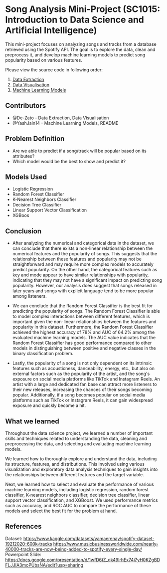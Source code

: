 # Song Analysis Mini-Project (SC1015: Introduction to Data Science and Artificial Intelligence)
This mini-project focuses on analyzing songs and tracks from a database retrieved using the Spotify API. The goal is to explore the data, clean and preprocess it, and develop machine learning models to predict song popularity based on various features.

Please view the source code in following order:

1. [Data Extraction](https://github.com/De-Zato/song-analysis/blob/main/data-extraction.ipynb)
2. [Data Visualisation](https://github.com/De-Zato/song-analysis/blob/main/data-visualisation.ipynb)
3. [Machine Learning Models](https://github.com/De-Zato/song-analysis/blob/main/MachineLearningModels.ipynb)

## Contributors
- @De-Zato - Data Extraction, Data Visualisation
- @YashJain14 - Machine Learning Models, README

## Problem Definition
- Are we able to predict if a song/track will be popular based on its attributes?
- Which model would be the best to show and predict it?

## Models Used
- Logistic Regression
- Random Forest Classifier
- K-Nearest Neighbors Classifier
- Decision Tree Classifier
- Linear Support Vector Classification
- XGBoos

## Conclusion
- After analyzing the numerical and categorical data in the dataset, we can conclude that there exists a non-linear relationship between the numerical features and the popularity of songs. This suggests that the relationship between these features and popularity may not be straightforward and may require more complex models to accurately predict popularity.
On the other hand, the categorical features such as key and mode appear to have similar relationships with popularity, indicating that they may not have a significant impact on predicting song popularity.
However, our analysis does suggest that songs released in later years and songs with explicit language tend to be more popular among listeners.

- We can conclude that the Random Forest Classifier is the best fit for predicting the popularity of songs. The Random Forest Classifier is able to model complex interactions between different features, which is important given the non-linear relationships between the features and popularity in this dataset. Furthermore, the Random Forest Classifier achieved the highest accuracy of 78% and AUC of 64.2% among the evaluated machine learning models. The AUC value indicates that the Random Forest Classifier has good performance compared to other models in distinguishing between positive and negative classes in the binary classification problem.

- Lastly, the popularity of a song is not only dependent on its intrinsic features such as acousticness, danceability, energy, etc., but also on external factors such as the popularity of the artist, and the song's exposure on social media platforms like TikTok and Instagram Reels. An artist with a large and dedicated fan base can attract more listeners to their new releases, increasing the chances of their songs becoming popular. Additionally, if a song becomes popular on social media platforms such as TikTok or Instagram Reels, it can gain widespread exposure and quickly become a hit.

## What we learned
Throughout the data science project, we learned a number of important skills and techniques related to understanding the data, cleaning and preprocessing the data, and selecting and evaluating machine learning models.

We learned how to thoroughly explore and understand the data, including its structure, features, and distributions. This involved using various visualization and exploratory data analysis techniques to gain insights into the relationships between different features and the target variable.

Next, we learned how to select and evaluate the performance of various machine learning models, including logistic regression, random forest classifier, K-nearest neighbors classifier, decision tree classifier, linear support vector classification, and XGBoost. We used performance metrics such as accuracy, and ROC AUC to compare the performance of these models and select the best fit for the problem at hand.

## References
Dataset: https://www.kaggle.com/datasets/yamaerenay/spotify-dataset-19212020-600k-tracks
https://www.musicbusinessworldwide.com/nearly-40000-tracks-are-now-being-added-to-spotify-every-single-day/
Powerpoint Slide: https://docs.google.com/presentation/d/1wfD6tZ_qk49lrhEx74i7yH0KZgBDFLJJIA3moPUbsNA/edit?usp=sharing

